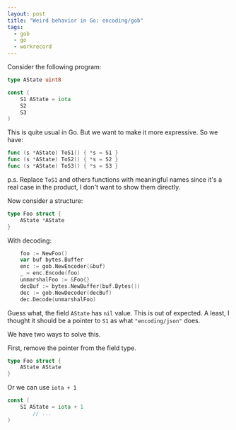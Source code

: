 ```yaml
---
layout: post
title: "Weird behavior in Go: encoding/gob"
tags:
  - gob
  - go
  - workrecord
---
```


Consider the following program:

```go
type AState uint8

const (
	S1 AState = iota
	S2
	S3
)
```

This is quite usual in Go. But we want to make it more expressive. So we have:

```go
func (s *AState) ToS1() { *s = S1 }
func (s *AState) ToS2() { *s = S2 }
func (s *AState) ToS3() { *s = S3 }
```

p.s. Replace `ToS1` and others functions with meaningful names since it's a real case in the product, I don't want to show them directly.

Now consider a structure:

```go
type Foo struct {
	AState *AState
}
```

With decoding:

```go
	foo := NewFoo()
	var buf bytes.Buffer
	enc := gob.NewEncoder(&buf)
	_ = enc.Encode(foo)
	unmarshalFoo := &Foo{}
	decBuf := bytes.NewBuffer(buf.Bytes())
	dec := gob.NewDecoder(decBuf)
	dec.Decode(unmarshalFoo)
```

Guess what, the field `AState` has `nil` value. This is out of expected. A least, I thought it should be a pointer to `S1` as what `"encoding/json"` does.

We have two ways to solve this.

First, remove the pointer from the field type.

```go
type Foo struct {
	AState AState
}
```

Or we can use `iota + 1`

```go
const (
	S1 AState = iota + 1
        // ...
)
```
